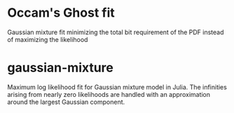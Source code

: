 # Occam's Ghost fit
Gaussian mixture fit minimizing the total bit requirement
of the PDF instead of maximizing the likelihood

# gaussian-mixture
Maximum log likelihood fit for Gaussian mixture model in Julia. 
The infinities arising from nearly zero likelihoods are handled 
with an approximation around the largest Gaussian component.



